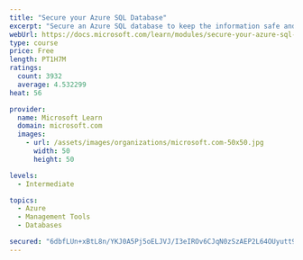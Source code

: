 ```yaml
---
title: "Secure your Azure SQL Database"
excerpt: "Secure an Azure SQL database to keep the information safe and diagnose potential security concerns as they happen."
webUrl: https://docs.microsoft.com/learn/modules/secure-your-azure-sql-database/
type: course
price: Free
length: PT1H7M
ratings:
  count: 3932
  average: 4.532299
heat: 56

provider:
  name: Microsoft Learn
  domain: microsoft.com
  images:
    - url: /assets/images/organizations/microsoft.com-50x50.jpg
      width: 50
      height: 50

levels:
  - Intermediate

topics:
  - Azure
  - Management Tools
  - Databases

secured: "6dbfLUn+xBtL8n/YKJ0A5Pj5oELJVJ/I3eIROv6CJqN0zSzAEP2L64OUyutt9qWhnmnjOlhm/PhJ1pd6RaQjkcJMaLejrr09NJAXlvbupr0IsIn6AhZuvr4RN2BTCMB8SawVBi9PBmjkWCx4YcmwCaVTT6VNPVBjOMaB24ZiXXnJOLXpWPtqryI98WJ4ridCw7JOW0JPiOFbOlxYikU+liTBvI1PViwFMBz56wpl5/iZ0g5wOd7BRnFMlili/LBDrXxSwAwymtqOPuuhlHVZL+WU1/IHVqpvNXN6ocn3j/Z113ouC/xCIE9aOTXTqx4vCuixY7Myxk4C0X1nx790EgwAp75vdiA8D9bAxsCJBqbQm0KjlC87dPQ3vwK2ZI3PqfB/Z0JJxpMe4nR9xV6Vx2FvTfoCJ0G9sZuZkjx6rhY=;DyLNp6fidTgcYG5IDYYHdg=="
---
```


